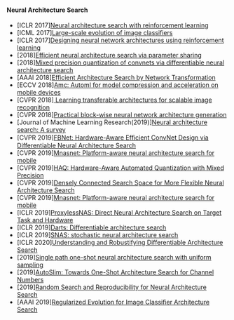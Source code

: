 #### Neural Architecture Search
- [ICLR 2017][Neural architecture search with reinforcement learning](https://arxiv.xilesou.top/pdf/1611.01578.pdf)
- [ICML 2017][Large-scale evolution of image classifiers](https://arxiv.xilesou.top/pdf/1703.01041.pdf)
- [ICLR 2017][Designing neural network architectures using reinforcement learning](https://arxiv.xilesou.top/pdf/1611.02167.pdf)
- [2018][Efficient neural architecture search via parameter sharing](https://arxiv.xilesou.top/pdf/1802.03268.pdf?fbclid=IwAR1RHoGyzFPepWpSyNA1TcySIjEto2scD7Fg3Pk6KOUygRNKXiA_r68MIkI)
- [2018][Mixed precision quantization of convnets via differentiable neural architecture search](https://arxiv.xilesou.top/pdf/1812.00090.pdf)
- [AAAI 2018][Efficient Architecture Search by Network Transformation](https://www.aaai.org/ocs/index.php/AAAI/AAAI18/paper/view/16755/16568)
- [ECCV 2018][Amc: Automl for model compression and acceleration on mobile devices](http://openaccess.thecvf.com/content_ECCV_2018/papers/Yihui_He_AMC_Automated_Model_ECCV_2018_paper.pdf)
- [CVPR 2018][ Learning transferable architectures for scalable image recognition](https://arxiv.org/pdf/1707.07012.pdf)
- [CVPR 2018][Practical block-wise neural network architecture generation](https://arxiv.xilesou.top/pdf/1708.05552.pdf)
- [Journal of Machine Learning Research(2019)][Neural architecture search: A survey](https://arxiv.xilesou.top/pdf/1808.05377.pdf)
- [CVPR 2019][FBNet: Hardware-Aware Efﬁcient ConvNet Design via Differentiable Neural Architecture Search](http://openaccess.thecvf.com/content_CVPR_2019/papers/Wu_FBNet_Hardware-Aware_Efficient_ConvNet_Design_via_Differentiable_Neural_Architecture_Search_CVPR_2019_paper.pdf)
- [CVPR 2019][Mnasnet: Platform-aware neural architecture search for mobile](http://openaccess.thecvf.com/content_CVPR_2019/papers/Tan_MnasNet_Platform-Aware_Neural_Architecture_Search_for_Mobile_CVPR_2019_paper.pdf)
- [CVPR 2019][HAQ: Hardware-Aware Automated Quantization with Mixed Precision](http://openaccess.thecvf.com/content_CVPR_2019/papers/Wang_HAQ_Hardware-Aware_Automated_Quantization_With_Mixed_Precision_CVPR_2019_paper.pdf)
- [CVPR 2019][Densely Connected Search Space for More Flexible Neural Architecture Search](https://arxiv.org/pdf/1906.09607.pdf)
- [CVPR 2019][Mnasnet: Platform-aware neural architecture search for mobile](http://openaccess.thecvf.com/content_CVPR_2019/papers/Tan_MnasNet_Platform-Aware_Neural_Architecture_Search_for_Mobile_CVPR_2019_paper.pdf)
- [ICLR 2019][ProxylessNAS: Direct Neural Architecture Search on Target Task and Hardware](https://arxiv.org/pdf/1812.00332.pdf)
- [ICLR 2019][Darts: Differentiable architecture search](https://arxiv.xilesou.top/pdf/1806.09055.pdf)
- [ICLR 2019][SNAS: stochastic neural architecture search](https://arxiv.xilesou.top/pdf/1812.09926.pdf)
- [ICLR 2020][Understanding and Robustifying Differentiable Architecture Search](https://arxiv.xilesou.top/pdf/1909.09656.pdf)
- [2019][Single path one-shot neural architecture search with uniform sampling](https://arxiv.xilesou.top/pdf/1904.00420.pdf)
- [2019][AutoSlim: Towards One-Shot Architecture Search for Channel Numbers](https://arxiv.xilesou.top/pdf/1903.11728.pdf)
- [2019][Random Search and Reproducibility for Neural Architecture Search](https://arxiv.xilesou.top/pdf/1902.07638.pdf)
- [AAAI 2019][Regularized Evolution for Image Classifier Architecture Search](https://arxiv.org/pdf/1802.01548.pdf)
